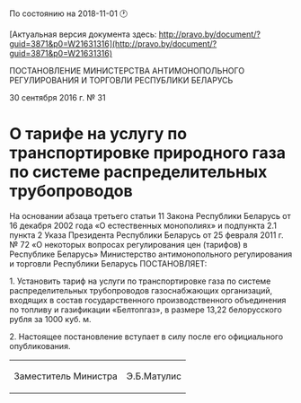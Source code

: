 По состоянию на 2018-11-01 &#x1F550;

[Актуальная версия документа здесь: http://pravo.by/document/?guid=3871&p0=W21631316](http://pravo.by/document/?guid=3871&p0=W21631316)

<p>ПОСТАНОВЛЕНИЕ МИНИСТЕРСТВА АНТИМОНОПОЛЬНОГО РЕГУЛИРОВАНИЯ И ТОРГОВЛИ РЕСПУБЛИКИ БЕЛАРУСЬ</p>
<p>30 сентября 2016 г. № 31</p>
<h1>О тарифе на услугу по транспортировке природного газа по системе распределительных трубопроводов</h1>
<p>На основании абзаца третьего статьи 11 Закона Республики Беларусь от 16 декабря 2002 года «О естественных монополиях» и подпункта 2.1 пункта 2 Указа Президента Республики Беларусь от 25 февраля 2011 г. № 72 «О некоторых вопросах регулирования цен (тарифов) в Республике Беларусь» Министерство антимонопольного регулирования и торговли Республики Беларусь ПОСТАНОВЛЯЕТ:</p>
<p>1. Установить тариф на услуги по транспортировке газа по системе распределительных трубопроводов газоснабжающих организаций, входящих в состав государственного производственного объединения по топливу и газификации «Белтопгаз», в размере 13,22 белорусского рубля за 1000 куб. м.</p>
<p>2. Настоящее постановление вступает в силу после его официального опубликования.</p>
<p></p>
<table><tr>
<td><p>Заместитель Министра</p></td>
<td><p>Э.Б.Матулис</p></td>
</tr></table>
<p></p>
